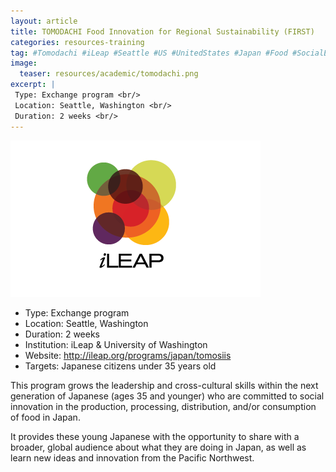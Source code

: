 ```yaml
---
layout: article
title: TOMODACHI Food Innovation for Regional Sustainability (FIRST)
categories: resources-training
tag: #Tomodachi #iLeap #Seattle #US #UnitedStates #Japan #Food #SocialEntrepreneurship #GG_ZeroHunger #GG_DecentWorkAndEconomicGrowth #GG_ResponsibleConsumptionAndProduction
image:
  teaser: resources/academic/tomodachi.png
excerpt: |
 Type: Exchange program <br/>
 Location: Seattle, Washington <br/>
 Duration: 2 weeks <br/>
---
```


<img src="/images/resources/academic/tomodachi.png"/>

+ Type: Exchange program
+ Location: Seattle, Washington
+ Duration: 2 weeks
+ Institution: iLeap & University of Washington
+ Website: <a href="http://ileap.org/programs/japan/tomosiis">http://ileap.org/programs/japan/tomosiis</a>
+ Targets: Japanese citizens under 35 years old

This program grows the leadership and cross-cultural skills within the next generation of Japanese (ages 35 and younger) who are committed to social innovation in the production, processing, distribution, and/or consumption of food in Japan. 

It provides these young Japanese with the opportunity to share with a broader, global audience about what they are doing in Japan, as well as learn new ideas and innovation from the Pacific Northwest.
